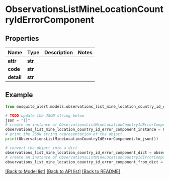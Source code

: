 # ObservationsListMineLocationCountryIdErrorComponent


## Properties

Name | Type | Description | Notes
------------ | ------------- | ------------- | -------------
**attr** | **str** |  | 
**code** | **str** |  | 
**detail** | **str** |  | 

## Example

```python
from mosquito_alert.models.observations_list_mine_location_country_id_error_component import ObservationsListMineLocationCountryIdErrorComponent

# TODO update the JSON string below
json = "{}"
# create an instance of ObservationsListMineLocationCountryIdErrorComponent from a JSON string
observations_list_mine_location_country_id_error_component_instance = ObservationsListMineLocationCountryIdErrorComponent.from_json(json)
# print the JSON string representation of the object
print(ObservationsListMineLocationCountryIdErrorComponent.to_json())

# convert the object into a dict
observations_list_mine_location_country_id_error_component_dict = observations_list_mine_location_country_id_error_component_instance.to_dict()
# create an instance of ObservationsListMineLocationCountryIdErrorComponent from a dict
observations_list_mine_location_country_id_error_component_from_dict = ObservationsListMineLocationCountryIdErrorComponent.from_dict(observations_list_mine_location_country_id_error_component_dict)
```
[[Back to Model list]](../README.md#documentation-for-models) [[Back to API list]](../README.md#documentation-for-api-endpoints) [[Back to README]](../README.md)


